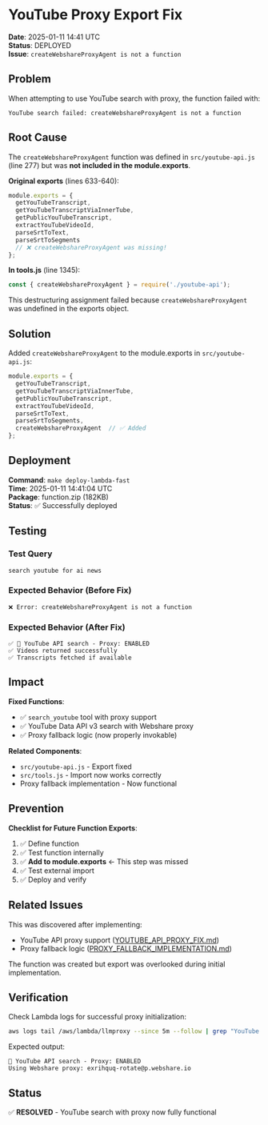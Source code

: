 # YouTube Proxy Export Fix

**Date**: 2025-01-11 14:41 UTC  
**Status**: DEPLOYED  
**Issue**: `createWebshareProxyAgent is not a function`

## Problem

When attempting to use YouTube search with proxy, the function failed with:
```
YouTube search failed: createWebshareProxyAgent is not a function
```

## Root Cause

The `createWebshareProxyAgent` function was defined in `src/youtube-api.js` (line 277) but was **not included in the module.exports**.

**Original exports** (lines 633-640):
```javascript
module.exports = {
  getYouTubeTranscript,
  getYouTubeTranscriptViaInnerTube,
  getPublicYouTubeTranscript,
  extractYouTubeVideoId,
  parseSrtToText,
  parseSrtToSegments
  // ❌ createWebshareProxyAgent was missing!
};
```

**In tools.js** (line 1345):
```javascript
const { createWebshareProxyAgent } = require('./youtube-api');
```

This destructuring assignment failed because `createWebshareProxyAgent` was undefined in the exports object.

## Solution

Added `createWebshareProxyAgent` to the module.exports in `src/youtube-api.js`:

```javascript
module.exports = {
  getYouTubeTranscript,
  getYouTubeTranscriptViaInnerTube,
  getPublicYouTubeTranscript,
  extractYouTubeVideoId,
  parseSrtToText,
  parseSrtToSegments,
  createWebshareProxyAgent  // ✅ Added
};
```

## Deployment

**Command**: `make deploy-lambda-fast`  
**Time**: 2025-01-11 14:41:04 UTC  
**Package**: function.zip (182KB)  
**Status**: ✅ Successfully deployed

## Testing

### Test Query
```
search youtube for ai news
```

### Expected Behavior (Before Fix)
```
❌ Error: createWebshareProxyAgent is not a function
```

### Expected Behavior (After Fix)
```
✅ 🔧 YouTube API search - Proxy: ENABLED
✅ Videos returned successfully
✅ Transcripts fetched if available
```

## Impact

**Fixed Functions**:
- ✅ `search_youtube` tool with proxy support
- ✅ YouTube Data API v3 search with Webshare proxy
- ✅ Proxy fallback logic (now properly invokable)

**Related Components**:
- `src/youtube-api.js` - Export fixed
- `src/tools.js` - Import now works correctly
- Proxy fallback implementation - Now functional

## Prevention

**Checklist for Future Function Exports**:
1. ✅ Define function
2. ✅ Test function internally
3. ✅ **Add to module.exports** ← This step was missed
4. ✅ Test external import
5. ✅ Deploy and verify

## Related Issues

This was discovered after implementing:
- YouTube API proxy support ([YOUTUBE_API_PROXY_FIX.md](./YOUTUBE_API_PROXY_FIX.md))
- Proxy fallback logic ([PROXY_FALLBACK_IMPLEMENTATION.md](./PROXY_FALLBACK_IMPLEMENTATION.md))

The function was created but export was overlooked during initial implementation.

## Verification

Check Lambda logs for successful proxy initialization:
```bash
aws logs tail /aws/lambda/llmproxy --since 5m --follow | grep "YouTube API search"
```

Expected output:
```
🔧 YouTube API search - Proxy: ENABLED
Using Webshare proxy: exrihquq-rotate@p.webshare.io
```

## Status

✅ **RESOLVED** - YouTube search with proxy now fully functional
